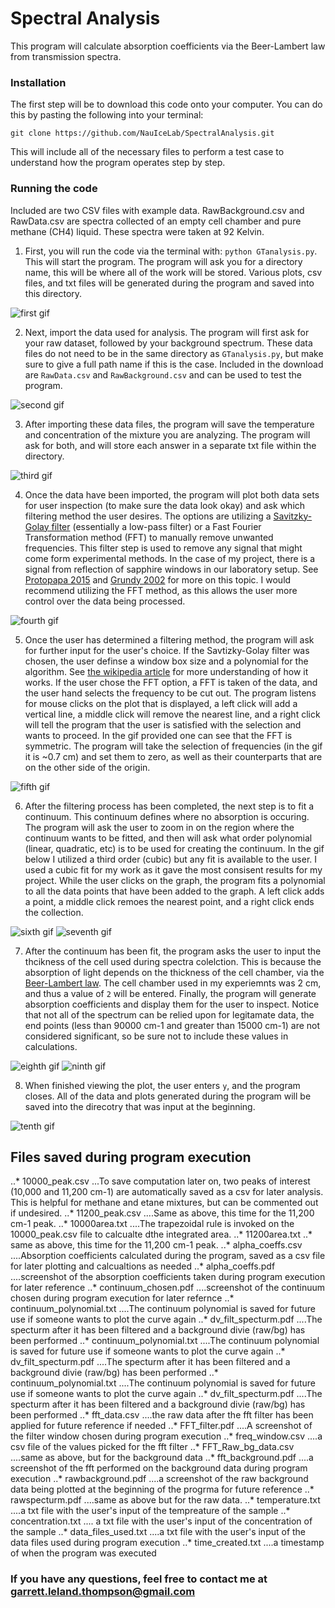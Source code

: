 # Spectral Analysis


This program will calculate absorption coefficients via the Beer-Lambert law from transmission spectra.


### Installation
The first step will be to download this code onto your computer. You can do this by pasting the following into your terminal:

`git clone https://github.com/NauIceLab/SpectralAnalysis.git`


This will include all of the necessary files to perform a test case to understand how the program operates step by step. 


### Running the code
Included are two CSV files with example data. RawBackground.csv and RawData.csv are spectra collected of an empty cell chamber and pure methane (CH4) liquid. These spectra were taken at 92 Kelvin. 

1. First, you will run the code via the terminal with: `python GTanalysis.py`. This will start the program. The program will ask you for a directory name, this will be where all of the work will be stored. Various plots, csv files, and txt files will be generated during the program and saved into this directory. 


![first gif](https://github.com/Gleland/SpectralAnalysis/blob/master/images/part1.gif) 



2. Next, import the data used for analysis. The program will first ask for your raw dataset, followed by your background spectrum. These data files do not need to be in the same directory as `GTanalysis.py`, but make sure to give a full path name if this is the case. Included in the download are `RawData.csv` and `RawBackground.csv` and can be used to test the program.


![second gif](https://github.com/Gleland/SpectralAnalysis/blob/master/images/part2.gif) 


3. After importing these data files, the program will save the temperature and concentration of the mixture you are analyzing. The program will ask for both, and will store each answer in a separate txt file within the directory.

![third gif](https://github.com/Gleland/SpectralAnalysis/blob/master/images/part3.gif)



4. Once the data have been imported, the program will plot both data sets for user inspection (to make sure the data look okay) and ask which filtering method the user desires. The options are utilizing a [Savitzky-Golay filter](https://en.wikipedia.org/wiki/Savitzky–Golay_filter) (essentially a low-pass filter) or a Fast Fourier Transformation method (FFT) to manually remove unwanted frequencies. This filter step is used to remove any signal that might come form experimental methods. In the case of my project, there is a signal from reflection of sapphire windows in our laboratory setup. See [Protopapa 2015](https://arxiv.org/pdf/1503.00703.pdf) and [Grundy 2002](http://www.sciencedirect.com/science/article/pii/S0019103501967260) for more on this topic. I would recommend utilizing the FFT method, as this allows the user more control over the data being processed.

![fourth gif](https://github.com/Gleland/SpectralAnalysis/blob/master/images/fft_choice.gif)



5. Once the user has determined a filtering method, the program will ask for further input for the user's choice. If the Savtizky-Golay filter was chosen, the user definse a window box size and a polynomial for the algorithm. See [the wikipedia article](https://en.wikipedia.org/wiki/Savitzky–Golay_filter) for more understanding of how it works. If the user chose the FFT option, a FFT is taken of the data, and the user hand selects the frequency to be cut out. The program listens for mouse clicks on the plot that is displayed, a left click will add a vertical line, a middle click will remove the nearest line, and a right click will tell the program that the user is satisfied with the selection and wants to proceed. In the gif provided one can see that the FFT is symmetric. The program will take the selection of frequencies (in the gif it is ~0.7 cm) and set them to zero, as well as their counterparts that are on the other side of the origin.

![fifth gif](https://github.com/Gleland/SpectralAnalysis/blob/master/images/fft_cut.gif)


6. After the filtering process has been completed, the next step is to fit a continuum. This continuum defines where no absorption is occuring. The program will ask the user to zoom in on the region where the continuum wants to be fitted, and then will ask what order polynomial (linear, quadratic, etc) is to be used for creating the continuum. In the gif below I utilized a third order (cubic) but any fit is available to the user. I used a cubic fit for my work as it gave the most consisent results for my project. While the user clicks on the graph, the program fits a polynomial to all the data points that have been added to the graph. A left click adds a point, a middle click remoes the nearest point, and a right click ends the collection.


![sixth gif](https://github.com/Gleland/SpectralAnalysis/blob/master/images/continuum.gif)
![seventh gif](https://github.com/Gleland/SpectralAnalysis/blob/master/images/polynomial_order.gif)



7. After the continuum has been fit, the program asks the user to input the thcikness of the cell used during spectra colelction. This is because the absorption of light depends on the thickness of the cell chamber, via the [Beer-Lambert law](http://life.nthu.edu.tw/~labcjw/BioPhyChem/Spectroscopy/beerslaw.htm). The cell chamber used in my experiemnts was 2 cm, and thus a value of `2` will be entered. Finally, the program will generate absorption coefficients and display them for the user to inspect. Notice that not all of the spectrum can be relied upon for legitamate data, the end points (less than 90000 cm-1 and greater than 15000 cm-1) are not considered significant, so be sure not to include these values in calculations.

![eighth gif](https://github.com/Gleland/SpectralAnalysis/blob/master/images/thickness-and-finished.gif)
![ninth gif](https://github.com/Gleland/SpectralAnalysis/blob/master/images/abs_coeffs.gif)



8. When finished viewing the plot, the user enters `y`, and the program closes. All of the data and plots generated during the program will be saved into the direcotry that was input at the beginning.


![tenth gif](https://github.com/Gleland/SpectralAnalysis/blob/master/images/done.gif)



## Files saved during program execution

..* 10000_peak.csv
    ...To save computation later on, two peaks of interest (10,000 and 11,200 cm-1) are automatically saved as a csv for later analysis. This is helpful for methane and etane mixtures, but can be commented out if undesired.
..* 11200_peak.csv
    ....Same as above, this time for the 11,200 cm-1 peak.
..* 10000area.txt
    ....The trapezoidal rule is invoked on the 10000_peak.csv file to calcualte dthe integrated area.
..* 11200area.txt
    ..* same as above, this time for the 11,200 cm-1 peak.
..* alpha_coeffs.csv
    ....Absorption coefficients calculated during the program, saved as a csv file for later plotting and calcualtions as needed
..* alpha_coeffs.pdf
    ....screenshot of the absorption coefficients taken during program execution for later reference
..* continuum_chosen.pdf
    ....screenshot of the continuum chosen during program execution for later refernce
..* continuum_polynomial.txt
    ....The continuum polynomial is saved for future use if someone wants to plot the curve again
..* dv_filt_specturm.pdf
    ....The specturm after it has been filtered and a background divie (raw/bg) has been performed
..* continuum_polynomial.txt
    ....The continuum polynomial is saved for future use if someone wants to plot the curve again
..* dv_filt_specturm.pdf
    ....The specturm after it has been filtered and a background divie (raw/bg) has been performed
..* continuum_polynomial.txt
    ....The continuum polynomial is saved for future use if someone wants to plot the curve again
..* dv_filt_specturm.pdf
    ....The specturm after it has been filtered and a background divie (raw/bg) has been performed
..* fft_data.csv
    ....the raw data after the fft filter has been applied for future reference if needed
..* FFT_filter.pdf
    ....A screenshot of the filter window chosen during program execution
..* freq_window.csv
    ....a csv file of the values picked for the fft filter
..* FFT_Raw_bg_data.csv
    ....same as above, but for the background data
..* fft_background.pdf
    ....a screenshot of the fft performed on the background data during program execution
..* rawbackground.pdf
    ....a screenshot of the raw background data being plotted at the beginning of the progrma for future reference
..* rawspecturm.pdf
    ....same as above but for the raw data.
..* temperature.txt
    ....a txt file with the user's input of the tempreature of the sample
..* concentration.txt
    .... a txt file with the user's input of the concentration of the sample
..* data_files_used.txt
    ....a txt file with the user's input of the data files used during program execution
..* time_created.txt
    ....a timestamp of when the program was executed
### If you have any questions, feel free to contact me at garrett.leland.thompson@gmail.com

<!---
## Demo of program, with a pure methane (Ch4) mixture at a temperature of 92.0 Kelvin.
![first gif](https://github.com/Gleland/SpectralAnalysis/blob/master/images/full_video.gif) 

-->
